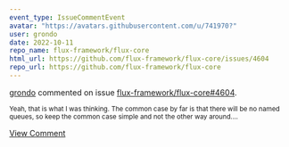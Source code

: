 ```yaml
---
event_type: IssueCommentEvent
avatar: "https://avatars.githubusercontent.com/u/741970?"
user: grondo
date: 2022-10-11
repo_name: flux-framework/flux-core
html_url: https://github.com/flux-framework/flux-core/issues/4604
repo_url: https://github.com/flux-framework/flux-core
---
```


<a href='https://github.com/grondo' target='_blank'>grondo</a> commented on issue <a href='https://github.com/flux-framework/flux-core/issues/4604' target='_blank'>flux-framework/flux-core#4604</a>.

<small>Yeah, that is what I was thinking. The common case by far is that there will be no named queues, so keep the common case simple and not the other way around....</small>

<a href='https://github.com/flux-framework/flux-core/issues/4604' target='_blank'>View Comment</a>